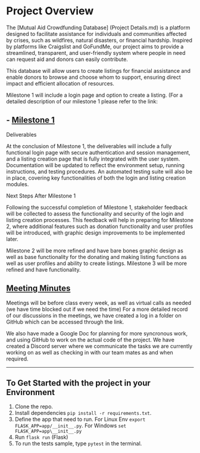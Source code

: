 # Project Overview

The [Mutual Aid Crowdfunding Database] (Project Details.md) is a platform designed to facilitate assistance for individuals and communities affected by crises, such as wildfires, natural disasters, or financial hardship. Inspired by platforms like Craigslist and GoFundMe, our project aims to provide a streamlined, transparent, and user-friendly system where people in need can request aid and donors can easily contribute.

This database will allow users to create listings for financial assistance and enable donors to browse and choose whom to support, ensuring direct impact and efficient allocation of resources.


Milestone 1 will include a login page and option to create a listing. (For a detailed description of our milestone 1 please refer to the link:

## - [Milestone 1](milestones/Milestone1.md)

Deliverables

At the conclusion of Milestone 1, the deliverables will include a fully functional login page with secure authentication and session management, and a listing creation page that is fully integrated with the user system. Documentation will be updated to reflect the environment setup, running instructions, and testing procedures. An automated testing suite will also be in place, covering key functionalities of both the login and listing creation modules.

Next Steps After Milestone 1

Following the successful completion of Milestone 1, stakeholder feedback will be collected to assess the functionality and security of the login and listing creation processes. This feedback will help in preparing for Milestone 2, where additional features such as donation functionality and user profiles will be introduced, with graphic design improvements to be implemented later.

Milestone 2 will be more refined and have bare bones graphic design as well as base functionality for the donating and making listing functions as well as user profiles and ability to create listings.
Milestone 3 will be more refined and have functionality.

## [Meeting Minutes](Weekly_Meetings.md)

Meetings will be before class every week, as well as virtual calls as needed (we have time blocked out if we need the time)
For a more detailed record of our discussions in the meetings, we have created a log in a folder on GitHub which can be accessed through the link. 

We also have made a Google Doc for planning for more syncronous work, and using GitHub to work on the actual code of the project. We have created a Discord server where we communicate the tasks we are currently working on as well as checking in with our team mates as and when required.

---

## To Get Started with the project in your Environment

1. Clone the repo.
2. Install dependencies ```pip install -r requirements.txt```.
3. Define the app that need to run. For Linux Env ```export FLASK_APP=app/__init__.py```. For Windows ```set FLASK_APP=app\__init__.py```
4. Run ```flask run``` (Flask)
5. To run the tests sample, type ```pytest``` in the terminal.
